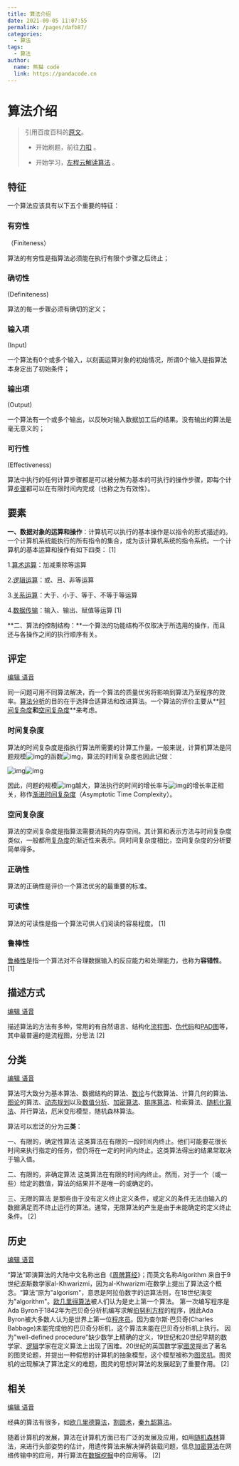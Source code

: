 ```yaml
---
title: 算法介绍
date: 2021-09-05 11:07:55
permalink: /pages/dafb87/
categories: 
  - 算法
tags: 
  - 算法
author: 
  name: 熊猫 code
  link: https://pandacode.cn
---
```

# 算法介绍

> 引用百度百科的[原文](https://baike.baidu.com/item/%E7%AE%97%E6%B3%95/209025)。
>
> - 开始刷题，前往[力扣](https://leetcode-cn.com/) 。
>
> - 开始学习，[左程云解读算法](https://www.bilibili.com/video/BV13g41157hK?p=1) 。

## 特征

一个算法应该具有以下五个重要的特征：

### 有穷性

（Finiteness）

算法的有穷性是指算法必须能在执行有限个步骤之后终止；

### 确切性

(Definiteness)

算法的每一步骤必须有确切的定义；

### 输入项

(Input)

一个算法有0个或多个输入，以刻画运算对象的初始情况，所谓0个输入是指算法本身定出了初始条件；

### 输出项

(Output)

一个算法有一个或多个输出，以反映对输入数据加工后的结果。没有输出的算法是毫无意义的；

### 可行性

(Effectiveness)

算法中执行的任何计算步骤都是可以被分解为基本的可执行的操作步骤，即每个计算[步骤](https://baike.baidu.com/item/步骤/7066340)都可以在有限时间内完成（也称之为有效性）。

## 要素

**一、数据对象的运算和操作**：计算机可以执行的基本操作是以指令的形式描述的。一个计算机系统能执行的所有指令的集合，成为该计算机系统的指令系统。一个计算机的基本运算和操作有如下四类： [1] 

1.[算术运算](https://baike.baidu.com/item/算术运算)：加减乘除等运算

2.[逻辑运算](https://baike.baidu.com/item/逻辑运算)：或、且、非等运算

3.[关系运算](https://baike.baidu.com/item/关系运算)：大于、小于、等于、不等于等运算

4.[数据传输](https://baike.baidu.com/item/数据传输)：输入、输出、赋值等运算 [1] 

**二、算法的控制结构：**一个算法的功能结构不仅取决于所选用的操作，而且还与各操作之间的执行顺序有关。 

## 评定

[编辑](javascript:;)[ 语音](javascript:;)

同一问题可用不同算法解决，而一个算法的质量优劣将影响到算法乃至程序的效率。[算法分析](https://baike.baidu.com/item/算法分析)的目的在于选择合适算法和改进算法。一个算法的评价主要从**[时间复杂度](https://baike.baidu.com/item/时间复杂度)**和**[空间复杂度](https://baike.baidu.com/item/空间复杂度)**来考虑。

### 时间复杂度

算法的时间复杂度是指执行算法所需要的计算工作量。一般来说，计算机算法是问题规模![img](https://bkimg.cdn.bcebos.com/formula/561ce0d0c21ba2a257cc72a28956377b.svg)的函数![img](https://bkimg.cdn.bcebos.com/formula/ea6dbbffda5003bf05e34c764231a441.svg)，算法的时间复杂度也因此记做：

![img](https://bkimg.cdn.bcebos.com/formula/64c79d3dc051a076e8f8d3717ec08cee.svg)![img](https://bkimg.cdn.bcebos.com/formula/3d3ed5cd12904a498933a9ab2d40f168.svg)

因此，问题的规模![img](https://bkimg.cdn.bcebos.com/formula/561ce0d0c21ba2a257cc72a28956377b.svg)越大，算法执行的时间的增长率与![img](https://bkimg.cdn.bcebos.com/formula/ea6dbbffda5003bf05e34c764231a441.svg)的增长率正相关，称作[渐进时间复杂度](https://baike.baidu.com/item/渐进时间复杂度)（Asymptotic Time Complexity）。

### 空间复杂度

算法的空间复杂度是指算法需要消耗的内存空间。其计算和表示方法与时间复杂度类似，一般都用[复杂度](https://baike.baidu.com/item/复杂度/9716772)的渐近性来表示。同时间复杂度相比，空间复杂度的分析要简单得多。

### 正确性

算法的正确性是评价一个算法优劣的最重要的标准。

### 可读性

算法的可读性是指一个算法可供人们阅读的容易程度。 [1] 

### 鲁棒性

[鲁棒性](https://baike.baidu.com/item/鲁棒性/832302)是指一个算法对不合理数据输入的反应能力和处理能力，也称为**容错性**。 [1] 

## 描述方式

[编辑](javascript:;)[ 语音](javascript:;)

描述算法的方法有多种，常用的有自然语言、结构化[流程图](https://baike.baidu.com/item/流程图)、[伪代码](https://baike.baidu.com/item/伪代码)和[PAD图](https://baike.baidu.com/item/PAD图)等，其中最普遍的是流程图，分思法 [2] 

## 分类

[编辑](javascript:;)[ 语音](javascript:;)

算法可大致分为基本算法、数据结构的算法、[数论](https://baike.baidu.com/item/数论)与代数算法、计算几何的算法、[图论](https://baike.baidu.com/item/图论)的算法、[动态规划](https://baike.baidu.com/item/动态规划)以及[数值分析](https://baike.baidu.com/item/数值分析)、[加密算法](https://baike.baidu.com/item/加密算法)、[排序算法](https://baike.baidu.com/item/排序算法)、检索算法、[随机化算法](https://baike.baidu.com/item/随机化算法/6233182)、并行算法，厄米变形模型，随机森林算法。

算法可以宏泛的分为**三类**：

一、有限的，确定性算法 这类算法在有限的一段时间内终止。他们可能要花很长时间来执行指定的任务，但仍将在一定的时间内终止。这类算法得出的结果常取决于输入值。

二、有限的，非确定算法 这类算法在有限的时间内终止。然而，对于一个（或一些）给定的数值，算法的结果并不是唯一的或确定的。

三、无限的算法 是那些由于没有定义终止定义条件，或定义的条件无法由输入的数据满足而不终止运行的算法。通常，无限算法的产生是由于未能确定的定义终止条件。 [2] 

## 历史

[编辑](javascript:;)[ 语音](javascript:;)

“算法”即演算法的大陆中文名称出自《[周髀算经](https://baike.baidu.com/item/周髀算经)》；而英文名称Algorithm 来自于9世纪波斯数学家al-Khwarizmi，因为al-Khwarizmi在数学上提出了算法这个概念。“算法”原为"algorism"，意思是阿拉伯数字的运算法则，在18世纪演变为"algorithm"。[欧几里得算法](https://baike.baidu.com/item/欧几里得算法)被人们认为是史上第一个算法。 第一次编写程序是Ada Byron于1842年为巴贝奇分析机编写求解[伯努利方程](https://baike.baidu.com/item/伯努利方程)的程序，因此Ada Byron被大多数人认为是世界上第一位[程序员](https://baike.baidu.com/item/程序员)。因为查尔斯·巴贝奇(Charles Babbage)未能完成他的巴贝奇分析机，这个算法未能在巴贝奇分析机上执行。 因为"well-defined procedure"缺少数学上精确的定义，19世纪和20世纪早期的数学家、[逻辑](https://baike.baidu.com/item/逻辑)学家在定义算法上出现了困难。20世纪的英国数学家[图灵](https://baike.baidu.com/item/图灵)提出了著名的图灵论题，并提出一种假想的计算机的抽象模型，这个模型被称为[图灵机](https://baike.baidu.com/item/图灵机)。图灵机的出现解决了算法定义的难题，图灵的思想对算法的发展起到了重要作用。 [2] 

## 相关

[编辑](javascript:;)[ 语音](javascript:;)

经典的算法有很多，如[欧几里德算法](https://baike.baidu.com/item/欧几里德算法)，[割圆术](https://baike.baidu.com/item/割圆术)，[秦九韶算法](https://baike.baidu.com/item/秦九韶算法)。

随着计算机的发展，算法在计算机方面已有广泛的发展及应用，如用[随机森林](https://baike.baidu.com/item/随机森林)算法，来进行头部姿势的估计，用遗传算法来解决弹药装载问题，信息[加密算法](https://baike.baidu.com/item/加密算法)在网络传输中的应用，并行算法在[数据挖掘](https://baike.baidu.com/item/数据挖掘)中的应用等。 [2] 
